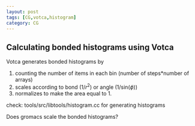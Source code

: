 ```yaml
---
layout: post
tags: [CG,votca,histogram]
category: CG
---
```


## Calculating bonded histograms using Votca

Votca generates bonded histograms by
1. counting the number of items in each bin (number of steps*number of arrays)
1. scales according to bond (1/$r^2$) or angle (1/sin($\phi$))
1. normalizes to make the area equal to 1.

check:
tools/src/libtools/histogram.cc for generating histograms

Does gromacs scale the bonded histograms?
